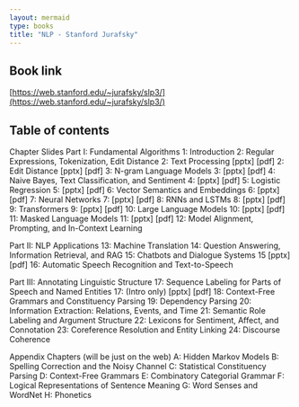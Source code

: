 ```yaml
---
layout: mermaid
type: books
title: "NLP - Stanford Jurafsky"
---
```


## Book link 
[https://web.stanford.edu/~jurafsky/slp3/](https://web.stanford.edu/~jurafsky/slp3/)

## Table of contents
Chapter	Slides
Part I: Fundamental Algorithms
1:	Introduction
2:	Regular Expressions, Tokenization, Edit Distance	2: Text Processing [pptx] [pdf] 2: Edit Distance [pptx] [pdf]
3:	N-gram Language Models	3: [pptx] [pdf]
4:	Naive Bayes, Text Classification, and Sentiment	4: [pptx] [pdf]
5:	Logistic Regression	5: [pptx] [pdf]
6:	Vector Semantics and Embeddings	6: [pptx] [pdf]
7:	Neural Networks	7: [pptx] [pdf]
8:	RNNs and LSTMs	8: [pptx] [pdf]
9:	Transformers	9: [pptx] [pdf]
10:	Large Language Models	10: [pptx] [pdf]
11:	Masked Language Models	11: [pptx] [pdf]
12:	Model Alignment, Prompting, and In-Context Learning
 
Part II: NLP Applications
13:	Machine Translation
14:	Question Answering, Information Retrieval, and RAG
15:	Chatbots and Dialogue Systems	15 [pptx] [pdf]
16:	Automatic Speech Recognition and Text-to-Speech
 
Part III: Annotating Linguistic Structure
17:	Sequence Labeling for Parts of Speech and Named Entities	17: (Intro only) [pptx] [pdf]
18:	Context-Free Grammars and Constituency Parsing
19:	Dependency Parsing
20:	Information Extraction: Relations, Events, and Time
21:	Semantic Role Labeling and Argument Structure
22:	Lexicons for Sentiment, Affect, and Connotation
23:	Coreference Resolution and Entity Linking
24:	Discourse Coherence
 
Appendix Chapters (will be just on the web)
A:	Hidden Markov Models
B:	Spelling Correction and the Noisy Channel
C:	Statistical Constituency Parsing
D:	Context-Free Grammars
E:	Combinatory Categorial Grammar
F:	Logical Representations of Sentence Meaning
G:	Word Senses and WordNet
H:	Phonetics
